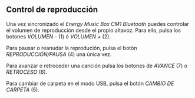 ## Control de reproducción

Una vez sincronizado el *Energy Music Box CM1 Bluetooth* puedes controlar el volumen de reproducción desde el propio altavoz. Para ello, pulsa los botones *VOLUMEN -* (1) ó *VOLUMEN +* (2).

Para pausar o reanudar la reprodución, pulsa el botón *REPRODUCCIÓN/PAUSA* (4) una única vez.

Para avanzar o retroceder una canción pulsa los botones de *AVANCE* (7) o *RETROCESO* (6).

Para cambiar de carpeta en el modo USB, pulsa el botón *CAMBIO DE CARPETA* (5).
